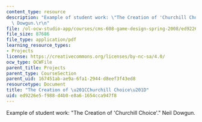 ```yaml
---
content_type: resource
description: "Example of student work: \"The Creation of 'Churchill Choice'.\" Neil\
  \ Dowgun.\r\n"
file: /ol-ocw-studio-app/courses/cms-608-game-design-spring-2008/ed9226e5f988d4b0e8a61654cca947f8_dowgun2.pdf
file_size: 87686
file_type: application/pdf
learning_resource_types:
- Projects
license: https://creativecommons.org/licenses/by-nc-sa/4.0/
ocw_type: OCWFile
parent_title: Projects
parent_type: CourseSection
parent_uid: 167451ab-ae9a-6fa1-2944-d8eef3f43ed8
resourcetype: Document
title: "The Creation of \u201CChurchill Choice\u201D"
uid: ed9226e5-f988-d4b0-e8a6-1654cca947f8
---
```

Example of student work: "The Creation of 'Churchill Choice'." Neil Dowgun.
